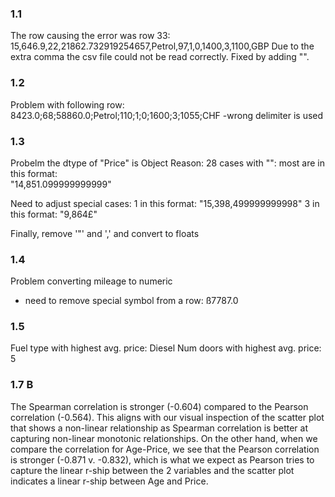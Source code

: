 ### 1.1 
The row causing the error was row 33:
15,646.9,22,21862.732919254657,Petrol,97,1,0,1400,3,1100,GBP
Due to the extra comma the csv file could not be read correctly. Fixed by adding "".

### 1.2
Problem with following row:
8423.0;68;58860.0;Petrol;110;1;0;1600;3;1055;CHF
-wrong delimiter is used

### 1.3
Probelm the dtype of "Price" is Object
Reason:
28 cases with "":
most are in this format:  
"14,851.099999999999"

Need to adjust special cases:
1 in this format:
"15,398,499999999998"
3 in this format:
"9,864£"

Finally, remove '"' and ',' and convert to floats

### 1.4
Problem converting mileage to numeric
- need to remove special symbol from a row: ß7787.0

### 1.5
Fuel type with highest avg. price:  Diesel
Num doors with highest avg. price:  5

### 1.7 B
The Spearman correlation is stronger (-0.604) compared to the Pearson correlation (-0.564). This aligns with our visual inspection of the scatter plot that shows a non-linear relationship as Spearman correlation is better at capturing non-linear monotonic relationships. On the other hand, when we compare the correlation for Age-Price, we see that the Pearson correlation is stronger (-0.871 v. -0.832), which is what we expect as Pearson tries to capture the linear r-ship between the 2 variables and the scatter plot indicates a linear r-ship between Age and Price.